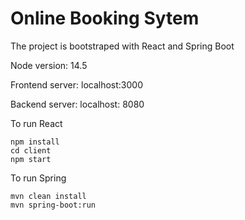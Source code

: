 # Online Booking Sytem

The project is bootstraped with React and Spring Boot

Node version: 14.5

Frontend server: localhost:3000

Backend server: localhost: 8080

To run React

```
npm install 
cd client
npm start
```

To run Spring 

```
mvn clean install 
mvn spring-boot:run
```
